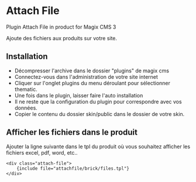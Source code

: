 # Attach File
Plugin Attach File in product for Magix CMS 3

Ajoute des fichiers aux produits sur votre site.

## Installation
 * Décompresser l'archive dans le dossier "plugins" de magix cms
 * Connectez-vous dans l'administration de votre site internet
 * Cliquer sur l'onglet plugins du menu déroulant pour sélectionner thematic.
 * Une fois dans le plugin, laisser faire l'auto installation
 * Il ne reste que la configuration du plugin pour correspondre avec vos données.
 * Copier le contenu du dossier skin/public dans le dossier de votre skin.

## Afficher les fichiers dans le produit
Ajouter la ligne suivante dans le tpl du produit où vous souhaitez afficher les fichiers excel, pdf, word, etc..
````smarty
<div class="attach-file">
    {include file="attachfile/brick/files.tpl"}
</div>
````